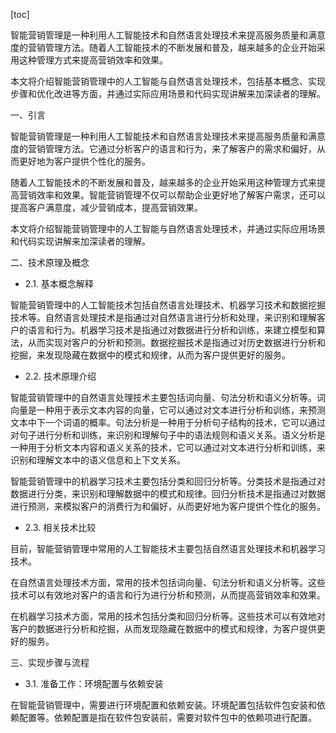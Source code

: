 
[toc]                    
                
                
智能营销管理是一种利用人工智能技术和自然语言处理技术来提高服务质量和满意度的营销管理方法。随着人工智能技术的不断发展和普及，越来越多的企业开始采用这种管理方式来提高营销效率和效果。

本文将介绍智能营销管理中的人工智能与自然语言处理技术，包括基本概念、实现步骤和优化改进等方面，并通过实际应用场景和代码实现讲解来加深读者的理解。

一、引言

智能营销管理是一种利用人工智能技术和自然语言处理技术来提高服务质量和满意度的营销管理方法。它通过分析客户的语言和行为，来了解客户的需求和偏好，从而更好地为客户提供个性化的服务。

随着人工智能技术的不断发展和普及，越来越多的企业开始采用这种管理方式来提高营销效率和效果。智能营销管理不仅可以帮助企业更好地了解客户需求，还可以提高客户满意度，减少营销成本，提高营销效果。

本文将介绍智能营销管理中的人工智能与自然语言处理技术，并通过实际应用场景和代码实现讲解来加深读者的理解。

二、技术原理及概念

- 2.1. 基本概念解释

智能营销管理中的人工智能技术包括自然语言处理技术、机器学习技术和数据挖掘技术等。自然语言处理技术是指通过对自然语言进行分析和处理，来识别和理解客户的语言和行为。机器学习技术是指通过对数据进行分析和训练，来建立模型和算法，从而实现对客户的分析和预测。数据挖掘技术是指通过对历史数据进行分析和挖掘，来发现隐藏在数据中的模式和规律，从而为客户提供更好的服务。

- 2.2. 技术原理介绍

智能营销管理中的自然语言处理技术主要包括词向量、句法分析和语义分析等。词向量是一种用于表示文本内容的向量，它可以通过对文本进行分析和训练，来预测文本中下一个词语的概率。句法分析是一种用于分析句子结构的技术，它可以通过对句子进行分析和训练，来识别和理解句子中的语法规则和语义关系。语义分析是一种用于分析文本内容和语义关系的技术，它可以通过对文本进行分析和训练，来识别和理解文本中的语义信息和上下文关系。

智能营销管理中的机器学习技术主要包括分类和回归分析等。分类技术是指通过对数据进行分类，来识别和理解数据中的模式和规律。回归分析技术是指通过对数据进行预测，来模拟客户的消费行为和偏好，从而更好地为客户提供个性化的服务。

- 2.3. 相关技术比较

目前，智能营销管理中常用的人工智能技术主要包括自然语言处理技术和机器学习技术。

在自然语言处理技术方面，常用的技术包括词向量、句法分析和语义分析等。这些技术可以有效地对客户的语言和行为进行分析和预测，从而提高营销效率和效果。

在机器学习技术方面，常用的技术包括分类和回归分析等。这些技术可以有效地对客户的数据进行分析和挖掘，从而发现隐藏在数据中的模式和规律，为客户提供更好的服务。

三、实现步骤与流程

- 3.1. 准备工作：环境配置与依赖安装

在智能营销管理中，需要进行环境配置和依赖安装。环境配置包括软件包安装和依赖配置等。依赖配置是指在软件包安装前，需要对软件包中的依赖项进行配置。

